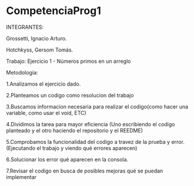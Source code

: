 # CompetenciaProg1 
INTEGRANTES:

Grossetti, Ignacio Arturo.

Hotchkyss, Gersom Tomás.

Trabajo: Ejercicio 1 - Números primos en un arreglo

Metodologia:

1.Analizamos el ejercicio dado.

2.Planteamos un codigo como resolucion del trabajo

3.Buscamos informacion necesaria para realizar el codigo(como hacer una variable, como usar el void, ETC)

4.Dividimos la tarea para mayor eficiencia (Uno escribiendo el codigo planteado y el otro haciendo el repositorio y el REEDME)

5.Comprobamos la funcionalidad del codigo a travez de la prueba y error. (Ejecutando el trabajo y viendo qué errores aparecen)

6.Solucionar los error qué aparecen en la consola.

7.Revisar el codigo en busca de posibles mejoras qué se puedan implementar 

